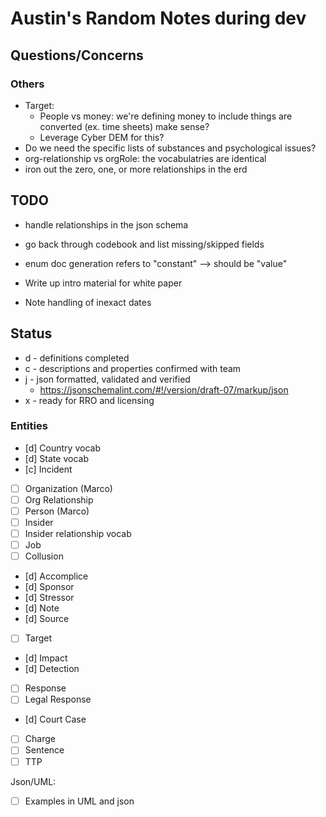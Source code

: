 # Austin's Random Notes during dev

## Questions/Concerns

### Others
- Target:
  - People vs money: we're defining money to include things are converted (ex. time sheets) make sense?
  - Leverage Cyber DEM for this?
- Do we need the specific lists of substances and psychological issues?
- org-relationship vs orgRole: the vocabulatries are identical
- iron out the zero, one, or more relationships in the erd

## TODO
- handle relationships in the json schema
- go back through codebook and list missing/skipped fields
- enum doc generation refers to "constant" --> should be "value"

- Write up intro material for white paper
- Note handling of inexact dates

## Status

- d - definitions completed
- c - descriptions and properties confirmed with team
- j - json formatted, validated and verified
  - https://jsonschemalint.com/#!/version/draft-07/markup/json
- x - ready for RRO and licensing


### Entities

- [d] Country vocab
- [d] State vocab
- [c] Incident
- [ ] Organization (Marco)
- [ ] Org Relationship
- [ ] Person (Marco)
- [ ] Insider
- [ ] Insider relationship vocab
- [ ] Job
- [ ] Collusion
- [d] Accomplice
- [d] Sponsor
- [d] Stressor
- [d] Note
- [d] Source
- [ ] Target
- [d] Impact
- [d] Detection
- [ ] Response
- [ ] Legal Response
- [d] Court Case
- [ ] Charge
- [ ] Sentence
- [ ] TTP

Json/UML:
- [ ] Examples in UML and json
